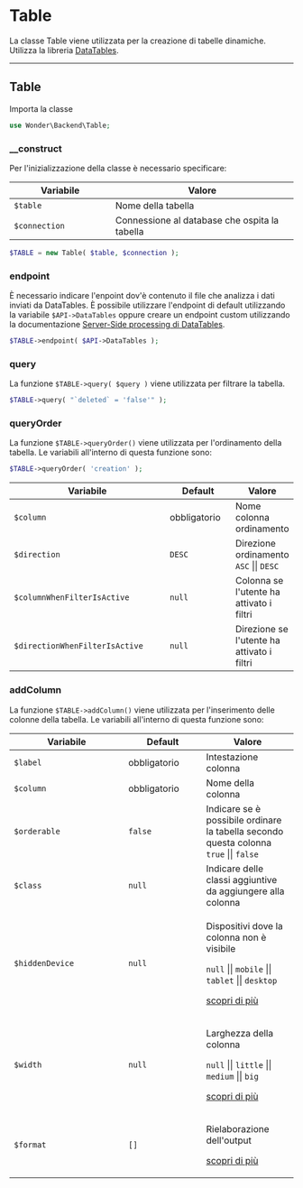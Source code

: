 # Table

La classe Table viene utilizzata per la creazione di tabelle dinamiche. Utilizza la libreria [DataTables](https://datatables.net/).

***

## Table

Importa la classe

```php
use Wonder\Backend\Table;
```

### \_\_construct

Per l'inizializzazione della classe è necessario specificare:

<table><thead><tr><th width="164">Variabile</th><th>Valore</th></tr></thead><tbody><tr><td><code>$table</code></td><td>Nome della tabella</td></tr><tr><td><code>$connection</code></td><td>Connessione al database che ospita la tabella</td></tr></tbody></table>

```php
$TABLE = new Table( $table, $connection );
```

### endpoint

È necessario indicare l'enpoint dov'è contenuto il file che analizza i dati inviati da DataTables. È possibile utilizzare l'endpoint di default utilizzando la variabile `$API->DataTables` oppure creare un endpoint custom utilizzando la documentazione [Server-Side processing di DataTables](https://datatables.net/examples/data\_sources/server\_side.html).

```php
$TABLE->endpoint( $API->DataTables );
```

### query

La funzione `$TABLE->query( $query )` viene utilizzata per filtrare la tabella.

```php
$TABLE->query( "`deleted` = 'false'" );
```

### queryOrder

La funzione `$TABLE->queryOrder()` viene utilizzata per l'ordinamento della tabella. Le variabili all'interno di questa funzione sono:

```php
$TABLE->queryOrder( 'creation' );
```

<table><thead><tr><th width="327">Variabile</th><th width="123">Default</th><th>Valore</th></tr></thead><tbody><tr><td><code>$column</code></td><td>obbligatorio</td><td>Nome colonna ordinamento</td></tr><tr><td><code>$direction</code></td><td><code>DESC</code></td><td>Direzione ordinamento <code>ASC</code> || <code>DESC</code></td></tr><tr><td><code>$columnWhenFilterIsActive</code></td><td><code>null</code></td><td>Colonna se l'utente ha attivato i filtri</td></tr><tr><td><code>$directionWhenFilterIsActive</code></td><td><code>null</code></td><td>Direzione se l'utente ha attivato i filtri</td></tr></tbody></table>

### addColumn

La funzione `$TABLE->addColumn()` viene utilizzata per l'inserimento delle colonne della tabella. Le variabili all'interno di questa funzione sono:

<table><thead><tr><th width="187">Variabile</th><th width="122">Default</th><th>Valore</th></tr></thead><tbody><tr><td><code>$label</code></td><td>obbligatorio</td><td>Intestazione colonna</td></tr><tr><td><code>$column</code></td><td>obbligatorio</td><td>Nome della colonna</td></tr><tr><td><code>$orderable</code></td><td><code>false</code></td><td>Indicare se è possibile ordinare la tabella secondo questa colonna <code>true</code> || <code>false</code></td></tr><tr><td><code>$class</code></td><td><code>null</code></td><td>Indicare delle classi aggiuntive da aggiungere alla colonna</td></tr><tr><td><code>$hiddenDevice</code></td><td><code>null</code></td><td><p>Dispositivi dove la colonna non è visibile</p><p><code>null</code> || <code>mobile</code> || <code>tablet</code> || <code>desktop</code> </p><p><a href="../../app/specifiche/variabili/classe-table/addcolumn/hiddendevice.md">scopri di più</a></p></td></tr><tr><td><code>$width</code></td><td><code>null</code></td><td><p>Larghezza della colonna</p><p><code>null</code> || <code>little</code> || <code>medium</code> || <code>big</code>  </p><p><a href="../../app/specifiche/variabili/classe-table/addcolumn/width.md">scopri di più</a></p></td></tr><tr><td><code>$format</code></td><td><code>[]</code></td><td><p>Rielaborazione dell'output </p><p><a href="../../app/specifiche/variabili/classe-table/addcolumn/format.md">scopri di più</a></p></td></tr></tbody></table>

